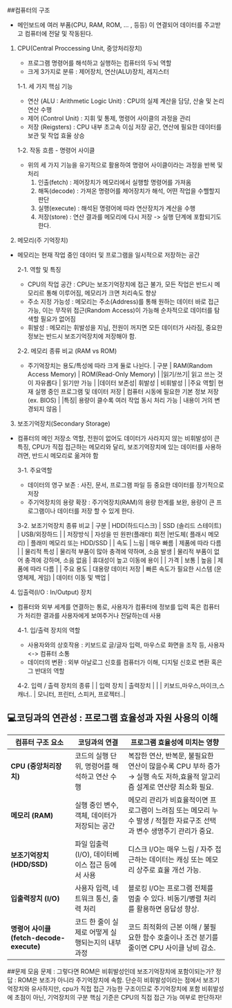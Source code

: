 ##컴퓨터의 구조
- 메인보드에 여러 부품(CPU, RAM, ROM, ... , 등등) 이 연결되어 데이터를 주고받고 컴퓨터에 전달 및 작동된다.

1. CPU(Central Proccessing Unit, 중앙처리장치)
    - 프로그램 명령어를 해석하고 실행하는 컴퓨터의 두뇌 역할
    - 크게 3가지로 분류 : 제어장치, 연산(ALU)장치, 레지스터

    1-1. 세 가지 핵심 기능
     - 연산 (ALU : Arithmetic Logic Unit) : CPU의 실제 계산을 담당, 산술 및 논리 연산 수행
     - 제어 (Control Unit) : 지휘 및 통제, 명령어 사이클의 과정을 관리
     - 저장 (Reigsters) : CPU 내부 초고속 이심 저장 공간, 연산에 필요한 데이터를 보관 및 작업 효율 상승

    1-2. 작동 흐름 - 명령어 사이클
     - 위의 세 가지 기능을 유기적으로 활용하여 명령어 사이클이라는 과정을 반복 및 처리
        1. 인출(fetch) : 제어장치가 메모리에서 실행할 명령어를 가져옴
        2. 해독(decode) : 가져온 명령어를 제어장치가 해석, 어떤 작업을 수핼할지 판단
        3. 실행(execute) : 해석된 명령어에 따라 연산장치가 계산을 수행
        4. 저장(store) : 연산 결과를 메모리에 다시 저장 -> 실행 단계에 포함되기도 한다.

2. 메모리(주 기억장치)
 - 메모리는 현재 작업 중인 데이터 및 프로그램을 일시적으로 저장하는 공간

   2-1. 역할 및 특징
     - CPU의 작업 공간 : CPU는 보조기억장치에 접근 불가, 모든 작업은 반드시 메모리르 통해 이루어짐, 메모리가 크면 처리속도 향상
     - 주소 지정 가능성 : 메모리는 주소(Address)를 통해 원하는 데이터 바로 접근 가능, 이는 무작위 접근(Random Access)이 가능해 순차적으로 데이터를 탐색할 필요가 없어짐
     - 휘발성 : 메모리는 휘발성을 지님, 전원이 꺼지면 모든 데이터가 사라짐, 중요한 정보는 반드시 보조기억장치에 저장해야 함.

   2-2. 메모리 종류 비교 (RAM vs ROM)
      - 주기억장치는 용도/특성에 따라 크게 둘로 나뉜다. 
      | 구분 | RAM(Random Access Memory) | ROM(Read-Only Memory) |
      |읽기/쓰기| 읽고 쓰는 것이 자유롭다 | 읽기만 가능 |
      |데이터 보존성| 휘발성 | 비휘발성 |
      |주요 역할| 현재 실행 중인 프로그램 및 데이터 저장 | 컴퓨터 시동에 필요한 기본 정보 저장 (ex. BIOS) |
      |특징| 용량이 클수록 여러 작업 동시 처리 가능 | 내용이 거의 변경되지 않음 |
   
3. 보조기억장치(Secondary Storage)
 - 컴퓨터의 메인 저장소 역할, 전원이 없어도 데이터가 사라지지 않는 비휘발성이 큰 특징, CPU가 직접 접근하는 메모리와 달리, 보조기억장치에 있는 데이터를 사용하려면, 반드시 메모리로 옮겨야 함

   3-1. 주요역할
      - 데이터의 영구 보존 : 사진, 문서, 프로그램 파일 등 중요한 데이터를 장기적으로 저장
      - 주기억장치의 용량 확장 : 주기억장치(RAM)의 용량 한계를 보완, 용량이 큰 프로그램이나 데이터를 저장 할 수 있게 한다.
   
   3-2. 보조기억장치 종류 비교
   | 구분 | HDD(하드디스크) | SSD (솔리드 스테이트) | USB/외장하드 |
   | 저장방식 | 자성을 띤 원판(플래터) 회전 |반도체( 플래시 메모리) | 플래미 메모리 또는 HDD/SSD |
   | 속도 | 느림 | 매우 빠름 | 제품에 따라 다름 |
   | 물리적 특성 | 물리적 부품이 많아 충격에 약하며, 소음 발생 | 물리적 부품이 없어 충격에 강하며, 소음 없음 | 휴대성이 높고 이동에 용이 |
   | 가격 | 보통 | 높음 | 제품에 따라 다름 |
   | 주요 용도 | 대용량 데이터 저장 | 빠른 속도가 필요한 시스템 (운영체제, 게임) | 데이터 이동 및 백업 |
   
4. 입출력(I/O : In/Output) 장치
 - 컴퓨터와 외부 세계를 연결하는 통로, 사용자가 컴퓨터에 정보를 입력 혹은 컴퓨터가 처리한 결과를 사용자에게 보여주거나 전달하는데 사용

   4-1. 입/출력 장치의 역할
      - 사용자와의 상호작용 : 키보드로 글/글자 입력, 마우스로 화면을 조작 등, 사용자 <-> 컴퓨터 소통
      - 데이터의 변환 : 외부 아날로그 신호를 컴퓨터가 이해, 디지털 신호로 변환 혹은 그 반대의 역할
   
   4-2. 입력 / 출력 장치의 종류
   | | 입력 장치 | 출력장치 |
   | | 키보드,마우스,마이크,스캐너.. | 모니터, 프린터, 스피커, 프로젝터..|

## 💻코딩과의 연관성 : 프로그램 효율성과 자원 사용의 이해
| 컴퓨터 구조 요소                          | 코딩과의 연결                        | 프로그램 효율성에 미치는 영향                                                          |
| ---------------------------------- | ------------------------------ | ------------------------------------------------------------------------- |
| **CPU (중앙처리장치)**                   | 코드의 실행 단위, 명령어를 해석하고 연산 수행   | 복잡한 연산, 반복문, 불필요한 연산이 많을수록 CPU 부하 증가 → 실행 속도 저하,효율적 알고리즘 설계로 연산량 최소화 필요. |
| **메모리 (RAM)**                      | 실행 중인 변수, 객체, 데이터가 저장되는 공간   | 메모리 관리가 비효율적이면 프로그램이 느려짐 또는 메모리 누수 발생 / 적절한 자료구조 선택과 변수 생명주기 관리가 중요.       |
| **보조기억장치 (HDD/SSD)**               | 파일 입출력(I/O), 데이터베이스 접근 등에서 사용| 디스크 I/O는 매우 느림 / 자주 접근하는 데이터는 캐싱 또는 메모리 상주로 효율 개선 가능.                      |
| **입출력장치 (I/O)**                    | 사용자 입력, 네트워크 통신, 출력 처리     | 블로킹 I/O는 프로그램 전체를 멈출 수 있다. 비동기/병렬 처리를 활용하면 응답성 향상.                        |
| **명령어 사이클 (fetch-decode-execute)** | 코드 한 줄이 실제로 어떻게 실행되는지의 내부 과정  | 코드 최적화의 근본 이해 / 불필요한 함수 호출이나 조건 분기를 줄이면 CPU 사이클 낭비 감소.                     |

 ##문제 모음
   문제 : 그렇다면 ROM은 비휘발성인데 보조기억장치에 포함이되는가? 
   정답 : ROM은 보조가 아니라 주기억장치에 속함. 단순히 비휘발성이라는 점에서 보조기억장치와 유사하지만, cpu가 직접 접근 가능한 구조이므로 주기억장치에 포함
   비휘발성에 초점이 아닌, 기억장치의 구분 핵심 기준은 CPU의 직접 접근 가능 여부로 판단하자!